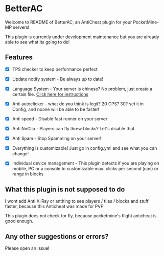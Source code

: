 # BetterAC

Welcome to README of BetterAC, an AntiCheat plugin for your PocketMine-MP servers!

This plugin is currently under development maintenance but you are already able to see what its going to do!

## Features
+ [x] TPS checker to keep performance perfect

+ [x] Update notify system - Be always up to date! 

+ [x] Language System - Your server is chinese? No problem, just create a certain file. <a href='Languages.md'> Click here for instructions </a>

+ [x] Anti autoclicker - what do you think is legit? 20 CPS? 30? set it in Config, and noone will be able to be faster!

+ [x] Anti speed - Disable fast runner on your server

+ [x] Anti NoClip - Players can fly threw blocks? Let's disable that 

+ [x] Anti Spam - Stop Spamming on your server!

+ [x] Everything is customizable! Just go in config.yml and see what you can change!

+ [x] Individual device management - This plugin detects if you are playing on mobile, PC or a console to customizable max. clicks per second (cps) or range in blocks

## What this plugin is not supposed to do
I wont add Anti X-Ray or anthing to see players / tiles / blocks and stuff faster, because this Anticheat was made for PVP

This plugin does not check for fly, because pocketmine's flight anticheat is good enough.

## Any other suggestions or errors?
Please open an Issue!
